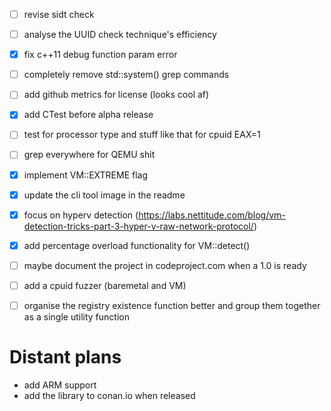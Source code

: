 - [ ] revise sidt check
- [ ] analyse the UUID check technique's efficiency
- [X] fix c++11 debug function param error
- [ ] completely remove std::system() grep commands
- [ ] add github metrics for license (looks cool af)
- [X] add CTest before alpha release
- [ ] test for processor type and stuff like that for cpuid EAX=1
- [ ] grep everywhere for QEMU shit
- [X] implement VM::EXTREME flag
- [X] update the cli tool image in the readme
- [X] focus on hyperv detection (https://labs.nettitude.com/blog/vm-detection-tricks-part-3-hyper-v-raw-network-protocol/)
- [X] add percentage overload functionality for VM::detect()
- [ ] maybe document the project in codeproject.com when a 1.0 is ready
- [ ] add a cpuid fuzzer (baremetal and VM)
- [ ] organise the registry existence function better and group them together as a single utility function


# Distant plans
- add ARM support
- add the library to conan.io when released
